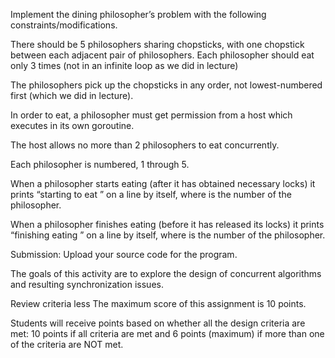 Implement the dining philosopher’s problem with the following constraints/modifications.


There should be 5 philosophers sharing chopsticks, with one chopstick between each adjacent pair of philosophers.
Each philosopher should eat only 3 times (not in an infinite loop as we did in lecture)

The philosophers pick up the chopsticks in any order, not lowest-numbered first (which we did in lecture).

In order to eat, a philosopher must get permission from a host which executes in its own goroutine.

The host allows no more than 2 philosophers to eat concurrently.

Each philosopher is numbered, 1 through 5.

When a philosopher starts eating (after it has obtained necessary locks) it prints “starting to eat <number>” on a line by itself, where <number> is the number of the philosopher.

When a philosopher finishes eating (before it has released its locks) it prints “finishing eating <number>” on a line by itself, where <number> is the number of the philosopher.

Submission: Upload your source code for the program.

The goals of this activity are to explore the design of concurrent algorithms and resulting synchronization issues.

Review criteria
less 
The maximum score of this assignment is 10 points.

Students will receive points based on whether all the design criteria are met: 10 points if all criteria are met and 6 points (maximum) if more than one of the criteria are NOT met.

